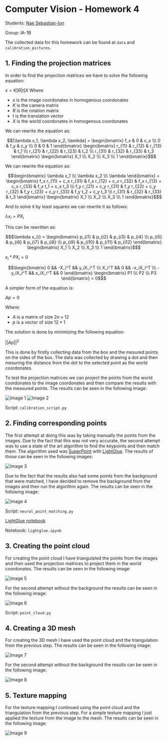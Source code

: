 # Computer Vision - Homework 4
Students: [Nae Sebastian-Ion](naesebi2000@gmail.com)

Group: IA-1B

The collected data for this homework can be found at ```data``` and ```calibration_pictures```.

## 1. Finding the projection matrices

In order to find the projection matrices we have to solve the following equation:

$x = K[R|t] X$
Where:
- $x$ is the image coordonates in homogenous coordonates
- $K$ is the camera matrix
- $R$ is the rotation matrix
- $t$ is the translation vector
- $X$ is the world coordonates in homogenous coordonates

We can rewrite the equation as:
```math
[\lambda x_1, \lambda  x_2, \lambda] = \begin{bmatrix} f_x & 0 & c_x \\\ 0 & f_y & c_y \\\ 0 & 0 & 1 \end{bmatrix} \begin{bmatrix} r_{11} & r_{12} & r_{13} & t_1 \\\ r_{21} & r_{22} & r_{23} & t_2 \\\ r_{31} & r_{32} & r_{33} & t_3 \end{bmatrix} \begin{bmatrix} X_1 \\\ X_2 \\\ X_3 \\\ 1 \end{bmatrix}$
```
We can rewrite the equation as:

```math
\begin{bmatrix} \lambda x_1 \\\ \lambda x_2 \\\ \lambda \end{bmatrix} = \begin{bmatrix} f_x r_{11} + c_x r_{31} & f_x r_{12} + c_x r_{32} & f_x r_{13} + c_x r_{33} & f_x t_1 + c_x t_3 \\\ f_y r_{21} + c_y r_{31} & f_y r_{22} + c_y r_{32} & f_y r_{23} + c_y r_{33} & f_y t_2 + c_y t_3 \\\ r_{31} & r_{32} & r_{33} & t_3 \end{bmatrix} \begin{bmatrix} X_1 \\\ X_2 \\\ X_3 \\\ 1 \end{bmatrix}$
```

And to solve it by least squares we can rewrite it as follows:

$\lambda x_{i} = P X_i$

This can be rewritten as:
```math
$\lambda x_{i} = \begin{bmatrix} p_{i1} & p_{i2} & p_{i3} & p_{i4} \\\ p_{i5} & p_{i6} & p_{i7} & p_{i8} \\\ p_{i9} & p_{i10} & p_{i11} & p_{i12} \end{bmatrix} \begin{bmatrix} X_1 \\ X_2 \\\ X_3 \\\ 1 \end{bmatrix}$
```
$x_{i} * P X_i = 0$
```math
\begin{bmatrix} 0 && -X_i^T && y_iX_i^T \\\ X_i^T && 0 && -x_iX_i^T \\\ -y_iX_i^T && x_iX_i^T && 0 \end{bmatrix} \begin{bmatrix} P1 \\\ P2 \\\ P3 \end{bmatrix} = 0$
```
A simpler form of the equation is:

$A p = 0$

Where:
- $A$ is a matrix of size $2n \times 12$
- $p$ is a vector of size $12 \times 1$

The solution is done by minimizing the following equation:

$||Ap||^2$

This is done by firstly collecting data from the box and the mesured points on the sides of the box. The data was collected by drawing a dot and then mesuring the distance from the dot to the selected point as the world coordonates. 

To test the projection matrices we can project the points from the world coordonates to the image coordonates and then compare the results with the measured points. The results can be seen in the following image:

![Image 1](results/P1.png)
![Image 2](results/P2.png)

Script: ```calibration_script.py```

## 2. Finding corresponding points

The first attempt at doing this was by taking manually the points from the images. Due to the fact that this was not very accurate, the second attempt was to use a state of the art algorithm to find the keypoints and then match them. The algorithm used was [SuperPoint](https://arxiv.org/abs/1712.07629) with [LightGlue](https://arxiv.org/abs/2306.13643). The results of those can be seen in the following images:

![Image 3](results/C1.png)

Due to the fact that the results also had some points from the background that were matched, I have decided to remove the background from the images and then run the algorithm again. The results can be seen in the following image:

![Image 4](results/C2.png)

Script: ```neural_point_matching.py```

[LightGlue notebook](https://colab.research.google.com/github/cvg/LightGlue/blob/main/demo.ipynb)

Notebook: ```lightglue.ipynb```

## 3. Creating the point cloud

For creating the point cloud I have triangulated the points from the images and then used the projection matrices to project them in the world coordonates. The results can be seen in the following image:

![Image 5](results/point_v1.gif)

For the second attempt without the background the results can be seen in the following image:

![Image 6](results/point_v2.gif)

Script: ```point_cloud.py```

## 4. Creating a 3D mesh

For creating the 3D mesh I have used the point cloud and the triangulation from the previous step. The results can be seen in the following image:

![Image 7](results/triang_v1.gif)

For the second attempt without the background the results can be seen in the following image:

![Image 8](results/triang_v2.gif)

## 5. Texture mapping

For the texture mapping I continued using the point cloud and the triangulation from the previous step. For a simple texture mapping I just applied the texture from the image to the mesh. The results can be seen in the following image:

![Image 9](results/texture_v1.gif)
